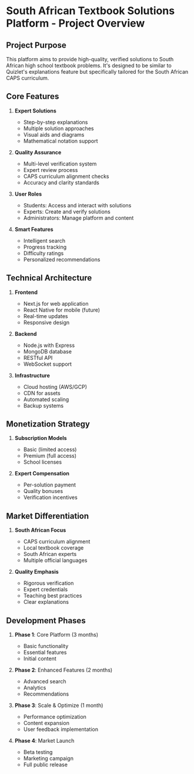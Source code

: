 # South African Textbook Solutions Platform - Project Overview

## Project Purpose
This platform aims to provide high-quality, verified solutions to South African high school textbook problems. It's designed to be similar to Quizlet's explanations feature but specifically tailored for the South African CAPS curriculum.

## Core Features
1. **Expert Solutions**
   - Step-by-step explanations
   - Multiple solution approaches
   - Visual aids and diagrams
   - Mathematical notation support

2. **Quality Assurance**
   - Multi-level verification system
   - Expert review process
   - CAPS curriculum alignment checks
   - Accuracy and clarity standards

3. **User Roles**
   - Students: Access and interact with solutions
   - Experts: Create and verify solutions
   - Administrators: Manage platform and content

4. **Smart Features**
   - Intelligent search
   - Progress tracking
   - Difficulty ratings
   - Personalized recommendations

## Technical Architecture
1. **Frontend**
   - Next.js for web application
   - React Native for mobile (future)
   - Real-time updates
   - Responsive design

2. **Backend**
   - Node.js with Express
   - MongoDB database
   - RESTful API
   - WebSocket support

3. **Infrastructure**
   - Cloud hosting (AWS/GCP)
   - CDN for assets
   - Automated scaling
   - Backup systems

## Monetization Strategy
1. **Subscription Models**
   - Basic (limited access)
   - Premium (full access)
   - School licenses

2. **Expert Compensation**
   - Per-solution payment
   - Quality bonuses
   - Verification incentives

## Market Differentiation
1. **South African Focus**
   - CAPS curriculum alignment
   - Local textbook coverage
   - South African experts
   - Multiple official languages

2. **Quality Emphasis**
   - Rigorous verification
   - Expert credentials
   - Teaching best practices
   - Clear explanations

## Development Phases
1. **Phase 1**: Core Platform (3 months)
   - Basic functionality
   - Essential features
   - Initial content

2. **Phase 2**: Enhanced Features (2 months)
   - Advanced search
   - Analytics
   - Recommendations

3. **Phase 3**: Scale & Optimize (1 month)
   - Performance optimization
   - Content expansion
   - User feedback implementation

4. **Phase 4**: Market Launch
   - Beta testing
   - Marketing campaign
   - Full public release
